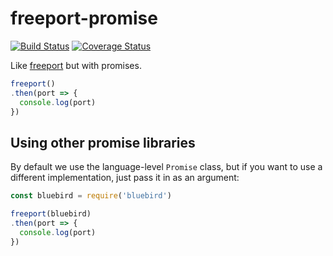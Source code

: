 # freeport-promise
[![Build Status](https://secure.travis-ci.org/achingbrain/freeport-promise.svg)](http://travis-ci.org/achingbrain/freeport-promise) [![Coverage Status](https://coveralls.io/repos/achingbrain/freeport-promise/badge.svg?branch=master&service=github)](https://coveralls.io/github/achingbrain/freeport-promise?branch=master)

Like [freeport](https://libraries.io/npm/freeport) but with promises.

```javascript
freeport()
.then(port => {
  console.log(port)
})
```

## Using other promise libraries

By default we use the language-level `Promise` class, but if you want to use a different implementation, just pass it in as an argument:

```javascript
const bluebird = require('bluebird')

freeport(bluebird)
.then(port => {
  console.log(port)
})
```

